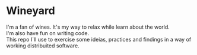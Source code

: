 # Wineyard

I'm a fan of wines. It's my way to relax while learn about the world.<br />
I'm also have fun on writing code.<br />
This repo I`ll use to exercise some ideias, practices and findings in a way of working distribuited software.
